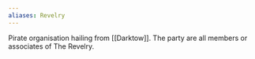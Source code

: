 ```yaml
---
aliases: Revelry
---
```

Pirate organisation hailing from [[Darktow]]. The party are all members or associates of The Revelry.